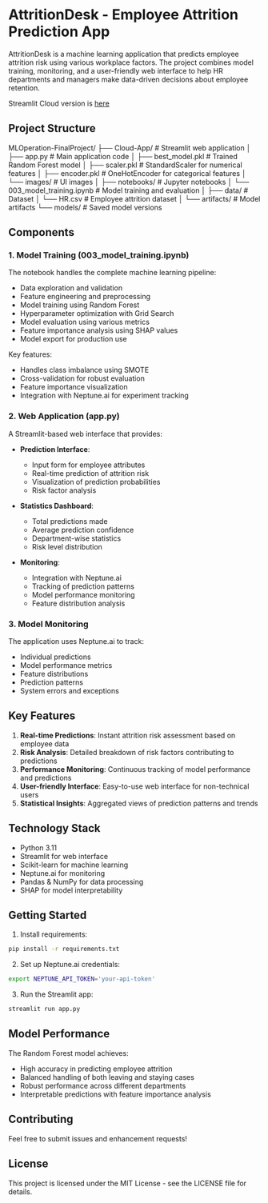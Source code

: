 # AttritionDesk - Employee Attrition Prediction App

AttritionDesk is a machine learning application that predicts employee attrition risk using various workplace factors. The project combines model training, monitoring, and a user-friendly web interface to help HR departments and managers make data-driven decisions about employee retention.

Streamlit Cloud version is [here](https://attritiondesk.streamlit.app/)

## Project Structure 
MLOperation-FinalProject/
├── Cloud-App/ # Streamlit web application
│ ├── app.py # Main application code
│ ├── best_model.pkl # Trained Random Forest model
│ ├── scaler.pkl # StandardScaler for numerical features
│ ├── encoder.pkl # OneHotEncoder for categorical features
│ └── images/ # UI images
│
├── notebooks/ # Jupyter notebooks
│ └── 003_model_training.ipynb # Model training and evaluation
│
├── data/ # Dataset
│ └── HR.csv # Employee attrition dataset
│
└── artifacts/ # Model artifacts
└── models/ # Saved model versions


## Components

### 1. Model Training (003_model_training.ipynb)

The notebook handles the complete machine learning pipeline:
- Data exploration and validation
- Feature engineering and preprocessing
- Model training using Random Forest
- Hyperparameter optimization with Grid Search
- Model evaluation using various metrics
- Feature importance analysis using SHAP values
- Model export for production use

Key features:
- Handles class imbalance using SMOTE
- Cross-validation for robust evaluation
- Feature importance visualization
- Integration with Neptune.ai for experiment tracking

### 2. Web Application (app.py)

A Streamlit-based web interface that provides:

- **Prediction Interface**: 
  - Input form for employee attributes
  - Real-time prediction of attrition risk
  - Visualization of prediction probabilities
  - Risk factor analysis

- **Statistics Dashboard**:
  - Total predictions made
  - Average prediction confidence
  - Department-wise statistics
  - Risk level distribution

- **Monitoring**:
  - Integration with Neptune.ai
  - Tracking of prediction patterns
  - Model performance monitoring
  - Feature distribution analysis

### 3. Model Monitoring

The application uses Neptune.ai to track:
- Individual predictions
- Model performance metrics
- Feature distributions
- Prediction patterns
- System errors and exceptions

## Key Features

1. **Real-time Predictions**: Instant attrition risk assessment based on employee data
2. **Risk Analysis**: Detailed breakdown of risk factors contributing to predictions
3. **Performance Monitoring**: Continuous tracking of model performance and predictions
4. **User-friendly Interface**: Easy-to-use web interface for non-technical users
5. **Statistical Insights**: Aggregated views of prediction patterns and trends

## Technology Stack

- Python 3.11
- Streamlit for web interface
- Scikit-learn for machine learning
- Neptune.ai for monitoring
- Pandas & NumPy for data processing
- SHAP for model interpretability

## Getting Started

1. Install requirements:
```bash
pip install -r requirements.txt
```

2. Set up Neptune.ai credentials:
```bash
export NEPTUNE_API_TOKEN='your-api-token'
```

3. Run the Streamlit app:
```bash
streamlit run app.py
```

## Model Performance

The Random Forest model achieves:
- High accuracy in predicting employee attrition
- Balanced handling of both leaving and staying cases
- Robust performance across different departments
- Interpretable predictions with feature importance analysis

## Contributing

Feel free to submit issues and enhancement requests!

## License

This project is licensed under the MIT License - see the LICENSE file for details.